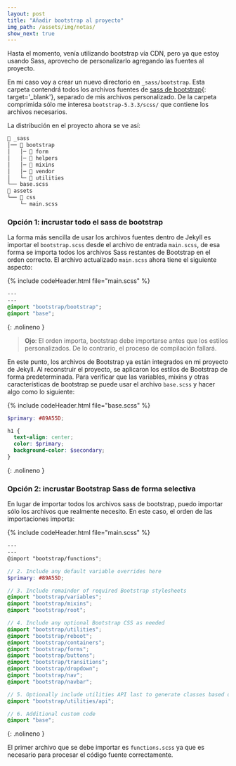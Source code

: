 ```yaml
---
layout: post
title: "Añadir bootstrap al proyecto"
img_path: /assets/img/notas/
show_next: true
---
```


Hasta el momento, venía utilizando bootstrap vía CDN, pero ya que estoy usando Sass, aprovecho de personalizarlo agregando las fuentes al proyecto.


En mi caso voy a crear un nuevo directorio en `_sass/bootstrap`. Esta carpeta contendrá todos los archivos fuentes de [sass de bootstrap](https://getbootstrap.com/docs/5.3/getting-started/download/#source-files){: target='_blank'}, separado de mis archivos personalizado. De la carpeta comprimida sólo me interesa `bootstrap-5.3.3/scss/` que contiene los archivos necesarios.

La distribución en el proyecto ahora se ve así:

```bash
📂 _sass
│── 📂 bootstrap
│   │─ 📂 form
│   │─ 📂 helpers
│   │─ 📂 mixins
│   │─ 📂 vendor
│   └─ 📂 utilities
└── base.scss
📂 assets
└── 📂 css
    └─ main.scss
```

### Opción 1: incrustar todo el sass de bootstrap

La forma más sencilla de usar los archivos fuentes dentro de Jekyll es importar el `bootstrap.scss` desde el archivo de entrada `main.scss`, de esa forma se importa todos los archivos Sass restantes de Bootstrap en el orden correcto. El archivo actualizado `main.scss` ahora tiene el siguiente aspecto:

{% include codeHeader.html file="main.scss" %}
```sass
---
---
@import "bootstrap/bootstrap";
@import "base";
```
{: .nolineno }

> **Ojo**: El orden importa, bootstrap debe importarse antes que los estilos personalizados. De lo contrario, el proceso de compilación fallará.

En este punto, los archivos de Bootstrap ya están integrados en mi proyecto de Jekyll. Al reconstruir el proyecto, se aplicaron los estilos de Bootstrap de forma predeterminada. Para verificar que las variables, mixins y otras características de bootstrap se puede usar el archivo `base.scss` y hacer algo como lo siguiente:

{% include codeHeader.html file="base.scss" %}
```scss
$primary: #89A55D;

h1 {
  text-align: center;
  color: $primary;
  background-color: $secondary;
}
```
{: .nolineno }

### Opción 2: incrustar Bootstrap Sass de forma selectiva

En lugar de importar todos los archivos sass de bootstrap, puedo importar sólo los archivos que realmente necesito. En este caso, el orden de las importaciones importa:

{% include codeHeader.html file="main.scss" %}
```scss
---
---
@import "bootstrap/functions";

// 2. Include any default variable overrides here
$primary: #89A55D;

// 3. Include remainder of required Bootstrap stylesheets
@import "bootstrap/variables";
@import "bootstrap/mixins";
@import "bootstrap/root";

// 4. Include any optional Bootstrap CSS as needed
@import "bootstrap/utilities";
@import "bootstrap/reboot";
@import "bootstrap/containers";
@import "bootstrap/forms";
@import "bootstrap/buttons";
@import "bootstrap/transitions";
@import "bootstrap/dropdown";
@import "bootstrap/nav";
@import "bootstrap/navbar";

// 5. Optionally include utilities API last to generate classes based on the Sass map in `_utilities.scss`
@import "bootstrap/utilities/api";

// 6. Additional custom code
@import "base";
```
{: .nolineno }

El primer archivo que se debe importar es `functions.scss` ya que es necesario para procesar el código fuente correctamente.
